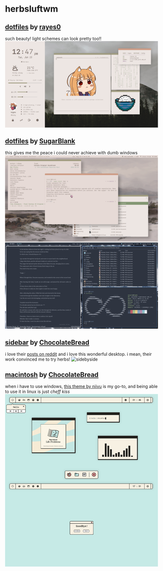 # herbsluftwm

## [dotfiles](https://github.com/rayes0/dotfiles) by [rayes0](https://github.com/rayes0/ "their profile")
such beauty! light schemes can look pretty too!!  
![look its daylight](https://github.com/apolitoo/riceforthewise/blob/main/screeshots/rayesherb.png)

## [dotfiles](https://github.com/SugarBlank/.dotfiles) by [SugarBlank](https://github.com/SugarBlank "their profile")
this gives me the peace i could never achieve with dumb windows  
![zen](https://github.com/apolitoo/riceforthewise/blob/main/screeshots/sugar.png) 
![mode](https://github.com/apolitoo/riceforthewise/blob/main/screeshots/sugar2.png)

## [sidebar](https://github.com/ChocolateBread799/sidebar) by [ChocolateBread](https://github.com/ChocolateBread799 "their profile")
i love their [posts on reddit](https://www.reddit.com/user/woowak01) and i love this wonderful desktop. i mean, their work convinced me to try herbs!
![sidebyside](https://github.com/apolitoo/riceforthewise/blob/main/screeshots/sidebar.png)

## [macintosh](https://github.com/ChocolateBread799/macintosh) by [ChocolateBread](https://github.com/ChocolateBread799 "their profile")
when i have to use windows, [this theme by niivu](https://www.deviantart.com/niivu/art/Macindows-870073866) is my go-to, and being able to use it in linux is just *cheff kiss*
![is dis the 90s](https://github.com/apolitoo/riceforthewise/blob/main/screeshots/macintosh.jpg)
